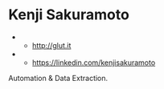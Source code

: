 # Kenji Sakuramoto
* * http://glut.it

* * https://linkedin.com/kenjisakuramoto

Automation & Data Extraction.
